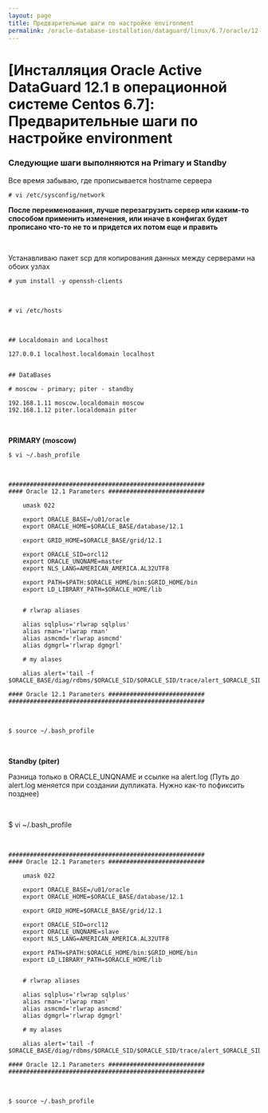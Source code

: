 ```yaml
---
layout: page
title: Предварительные шаги по настройке environment
permalink: /oracle-database-installation/dataguard/linux/6.7/oracle/12.1/prepare-env/
---
```


# [Инсталляция Oracle Active DataGuard 12.1 в операционной системе Centos 6.7]: Предварительные шаги по настройке environment


### Следующие шаги выполняются на Primary и Standby


Все время забываю, где прописывается hostname сервера

	# vi /etc/sysconfig/network

**После переименования, лучше перезагрузить сервер или каким-то способом применить изменения, или иначе в конфигах будет прописано что-то не то и придется их потом еще и править**

<br/>

Устанавливаю пакет scp для копирования данных между серверами на обоих узлах

	# yum install -y openssh-clients


<br/>

	# vi /etc/hosts

<br/>

	## Localdomain and Localhost

	127.0.0.1 localhost.localdomain localhost


	## DataBases

	# moscow - primary; piter - standby

	192.168.1.11 moscow.localdomain moscow
	192.168.1.12 piter.localdomain piter


<br/>

**PRIMARY (moscow)**

	$ vi ~/.bash_profile

<br/>

	#######################################################
	#### Oracle 12.1 Parameters ###########################

		umask 022

		export ORACLE_BASE=/u01/oracle
		export ORACLE_HOME=$ORACLE_BASE/database/12.1

		export GRID_HOME=$ORACLE_BASE/grid/12.1

		export ORACLE_SID=orcl12
		export ORACLE_UNQNAME=master
		export NLS_LANG=AMERICAN_AMERICA.AL32UTF8

		export PATH=$PATH:$ORACLE_HOME/bin:$GRID_HOME/bin
		export LD_LIBRARY_PATH=$ORACLE_HOME/lib


		# rlwrap aliases

		alias sqlplus='rlwrap sqlplus'
		alias rman='rlwrap rman'
		alias asmcmd='rlwrap asmcmd'
		alias dgmgrl='rlwrap dgmgrl'

		# my alases

		alias alert='tail -f $ORACLE_BASE/diag/rdbms/$ORACLE_SID/$ORACLE_SID/trace/alert_$ORACLE_SID.log'

	#### Oracle 12.1 Parameters ###########################
	#######################################################


<br/>

	$ source ~/.bash_profile


<br/>


**Standby (piter)**


Разница только в ORACLE_UNQNAME и ссылке на alert.log
(Путь до alert.log меняется при создании дупликата. Нужно как-то пофиксить позднее)


<br/>

$ vi ~/.bash_profile


<br/>

	#######################################################
	#### Oracle 12.1 Parameters ###########################

		umask 022

		export ORACLE_BASE=/u01/oracle
		export ORACLE_HOME=$ORACLE_BASE/database/12.1

		export GRID_HOME=$ORACLE_BASE/grid/12.1

		export ORACLE_SID=orcl12
		export ORACLE_UNQNAME=slave
		export NLS_LANG=AMERICAN_AMERICA.AL32UTF8

		export PATH=$PATH:$ORACLE_HOME/bin:$GRID_HOME/bin
		export LD_LIBRARY_PATH=$ORACLE_HOME/lib


		# rlwrap aliases

		alias sqlplus='rlwrap sqlplus'
		alias rman='rlwrap rman'
		alias asmcmd='rlwrap asmcmd'
		alias dgmgrl='rlwrap dgmgrl'

		# my alases

		alias alert='tail -f $ORACLE_BASE/diag/rdbms/$ORACLE_SID/$ORACLE_SID/trace/alert_$ORACLE_SID.log'

	#### Oracle 12.1 Parameters ###########################
	#######################################################

<br/>

	$ source ~/.bash_profile
